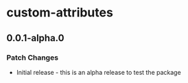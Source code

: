 # custom-attributes

## 0.0.1-alpha.0

### Patch Changes

- Initial release - this is an alpha release to test the package
